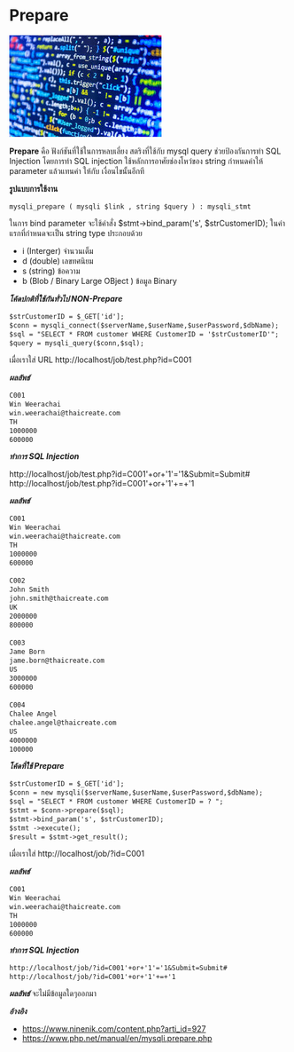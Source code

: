 Prepare
===================

![](../images/base64.jpg)

 **Prepare** คือ ฟังก์ชันที่ใช้ในการหลบเลี่ยง สตริงที่ใช้กับ mysql query ช่วยป้องกันการทำ SQL Injection
 โดยการทำ SQL injection ใช้หลักการอาศัยช่องโหว่ของ string กำหนดค่าให้ parameter แล้วแทนค่า ให้กับ เงื่อนไขนั้นอีกที 

 **รูปแบบการใช้งาน**

    mysqli_prepare ( mysqli $link , string $query ) : mysqli_stmt

ในการ bind parameter จะใช้คำสั่ง
$stmt->bind_param('s', $strCustomerID); 
ในค่าแรกที่กำหนดจะเป็น string type ประกอบด้วย 
- i (Interger) จำนวนเต็ม
- d (double) เลขทศนิยม
- s (string) ข้อความ
- b (Blob / Binary Large OBject ) ข้อมูล Binary

***โค้ดปกติที่ใช้กันทั่วไป NON-Prepare*** 

    $strCustomerID = $_GET['id']; 
    $conn = mysqli_connect($serverName,$userName,$userPassword,$dbName);
    $sql = "SELECT * FROM customer WHERE CustomerID = '$strCustomerID'";
    $query = mysqli_query($conn,$sql);

เมื่อเราใส่ URL http://localhost/job/test.php?id=C001

***ผลลัพธ์***

    C001
    Win Weerachai
    win.weerachai@thaicreate.com
    TH
    1000000
    600000

***ทำการ SQL Injection***

http://localhost/job/test.php?id=C001'+or+'1'='1&Submit=Submit#
http://localhost/job/test.php?id=C001'+or+'1'+=+'1

***ผลลัพธ์***

    C001
    Win Weerachai
    win.weerachai@thaicreate.com
    TH
    1000000
    600000

    C002
    John Smith
    john.smith@thaicreate.com
    UK
    2000000
    800000

    C003
    Jame Born
    jame.born@thaicreate.com
    US
    3000000
    600000

    C004
    Chalee Angel
    chalee.angel@thaicreate.com
    US
    4000000
    100000

***โค้ดที่ใช้ Prepare***

    $strCustomerID = $_GET['id'];
    $conn = new mysqli($serverName,$userName,$userPassword,$dbName);
    $sql = "SELECT * FROM customer WHERE CustomerID = ? ";
    $stmt = $conn->prepare($sql);
    $stmt->bind_param('s', $strCustomerID); 
    $stmt ->execute();
    $result = $stmt->get_result();

เมื่อเราใส่ http://localhost/job/?id=C001

***ผลลัพธ์***

    C001
    Win Weerachai
    win.weerachai@thaicreate.com
    TH
    1000000
    600000

***ทำการ SQL Injection***

    http://localhost/job/?id=C001'+or+'1'='1&Submit=Submit#
    http://localhost/job/?id=C001'+or+'1'+=+'1

***ผลลัพธ์***
จะไม่มีข้อมูลใดๆออกมา
 
***อ้างอิง***
- <https://www.ninenik.com/content.php?arti_id=927>
- <https://www.php.net/manual/en/mysqli.prepare.php>
